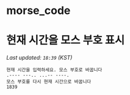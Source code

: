 # morse_code
# 현재 시간을 모스 부호 표시
<!-- MORSE_TIME_START -->
_Last updated: `18:39` (KST)_

```
현재 시간을 입력하세요. 모스 부호로 바꿉니다
.---- ---.. ...-- ----.
모스 부호를 다시 현재 시간으로 바꿉니다
1839
```
<!-- MORSE_TIME_END -->
